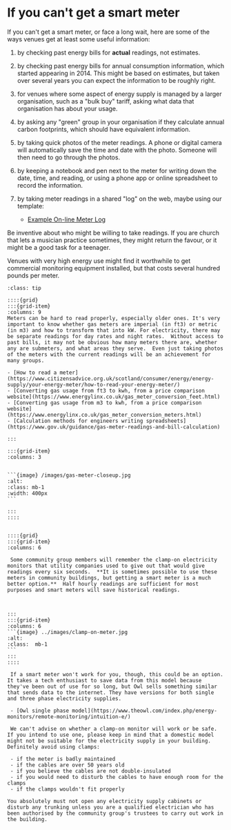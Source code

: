 # If you can't get a smart meter




If you can't get a smart meter, or face a long wait, here are some of the ways venues get at least some useful information:

1.  by checking past energy bills for **actual** readings, not estimates.  
1.  by checking past energy bills for annual consumption information, which started appearing in 2014.  This might be based on estimates, but taken over several years you can expect the information to be roughly right.
1. for venues where some aspect of energy supply is managed by a larger organisation, such as a "bulk buy" tariff, asking what data that organisation has about your usage.
1. by asking any "green" group in your organisation if they calculate annual carbon footprints, which should have equivalent information.
1. by taking quick photos of the meter readings.  A phone or digital camera will automatically save the time and date with the photo. Someone will then need to go through the photos.

1.  by keeping a notebook and pen next to the meter for writing down the date, time, and reading, or using a phone app or online spreadsheet to record the information.
1.  by taking meter readings in a shared "log" on the web, maybe using our template:

    - [Example On-line Meter Log](https://docs.google.com/spreadsheets/d/10on598Pf-AR1x0-Kw25dYWgp895u2FKryyUZRJ5mqaQ/)



Be inventive about who might be willing to take readings.  If you are church that lets a musician practice sometimes, they might return the favour, or it might be a good task for a teenager.  

Venues with very high energy use might find it worthwhile to get commercial monitoring equipment installed, but that costs several hundred pounds per meter.

````{admonition} Reading meters and getting kWh
:class: tip

::::{grid} 
:::{grid-item}
:columns: 9
Meters can be hard to read properly, especially older ones. It's very important to know whether gas meters are imperial (in ft3) or metric (in m3) and how to transform that into kW. For electricity, there may be separate readings for day rates and night rates.  Without access to past bills, it may not be obvious how many meters there are, whether any are submeters, and what areas they serve.  Even just taking photos of the meters with the current readings will be an achievement for many groups.  

- [How to read a meter](https://www.citizensadvice.org.uk/scotland/consumer/energy/energy-supply/your-energy-meter/how-to-read-your-energy-meter/)
- [Converting gas usage from ft3 to kwh, from a price comparison website](https://www.energylinx.co.uk/gas_meter_conversion_feet.html)
- [Converting gas usage from m3 to kwh, from a price comparison website](https://www.energylinx.co.uk/gas_meter_conversion_meters.html)
- [Calculation methods for engineers writing spreadsheets](https://www.gov.uk/guidance/gas-meter-readings-and-bill-calculation)

:::

:::{grid-item}
:columns: 3


```{image} /images/gas-meter-closeup.jpg
:alt: 
:class: mb-1
:width: 400px
```

:::
::::

````


````{admonition} Will a clamp-on electric meter work?

::::{grid} 
:::{grid-item}
:columns: 6

 Some community group members will remember the clamp-on electricity monitors that utility companies used to give out that would give readings every six seconds.  **It is sometimes possible to use these meters in community buildings, but getting a smart meter is a much better option.**  Half hourly readings are sufficient for most purposes and smart meters will save historical readings.  
 


:::
:::{grid-item}
:columns: 6
```{image} ../images/clamp-on-meter.jpg
:alt: 
:class:  mb-1
```
:::
::::

 If a smart meter won't work for you, though, this could be an option.  It takes a tech enthusiast to save data from this model because they've been out of use for so long, but Owl sells something similar that sends data to the internet. They have versions for both single and three phase electricity supplies.

 - [Owl single phase model](https://www.theowl.com/index.php/energy-monitors/remote-monitoring/intuition-e/)

 We can't advise on whether a clamp-on monitor will work or be safe.  If you intend to use one, please keep in mind that a domestic model might not be suitable for the electricity supply in your building.  Definitely avoid using clamps:
 
 - if the meter is badly maintained
 - if the cables are over 50 years old
 - if you believe the cables are not double-insulated
 - if you would need to disturb the cables to have enough room for the clamps
 - if the clamps wouldn't fit properly
   
You absolutely must not open any electricity supply cabinets or disturb any trunking unless you are a qualified electrician who has been authorised by the community group's trustees to carry out work in the building.

````

